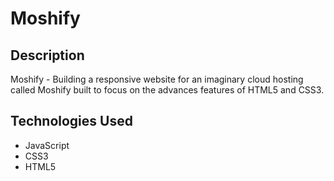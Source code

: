 # Moshify

## Description

Moshify - Building a responsive website for an imaginary cloud hosting called Moshify built to focus on the advances features of HTML5 and CSS3.
    
## Technologies Used

- JavaScript
- CSS3
- HTML5

